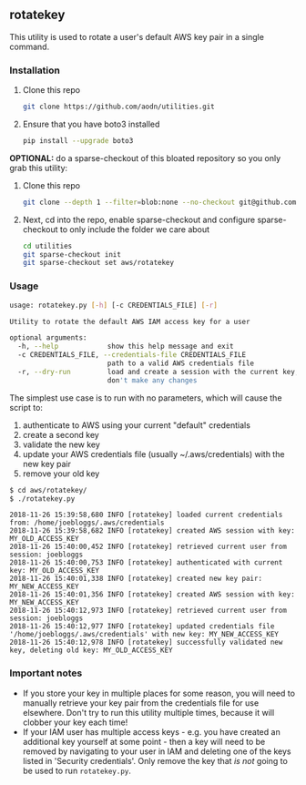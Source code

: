 ## rotatekey

This utility is used to rotate a user's default AWS key pair in a single command.

### Installation

1. Clone this repo
    ``` bash
    git clone https://github.com/aodn/utilities.git
    ```
1. Ensure that you have boto3 installed
    ``` bash
    pip install --upgrade boto3
    ```    

**OPTIONAL:** do a sparse-checkout of this bloated repository so you only grab this utility:
1. Clone this repo
    ``` bash
    git clone --depth 1 --filter=blob:none --no-checkout git@github.com:aodn/utilities.git
    ```
2. Next, cd into the repo, enable sparse-checkout and configure sparse-checkout to only include the folder we care about
    ``` bash
    cd utilities
    git sparse-checkout init
    git sparse-checkout set aws/rotatekey
    ```

### Usage
```bash
usage: rotatekey.py [-h] [-c CREDENTIALS_FILE] [-r]

Utility to rotate the default AWS IAM access key for a user

optional arguments:
  -h, --help            show this help message and exit
  -c CREDENTIALS_FILE, --credentials-file CREDENTIALS_FILE
                        path to a valid AWS credentials file
  -r, --dry-run         load and create a session with the current key, but
                        don't make any changes
```

The simplest use case is to run with no parameters, which will cause the script to:
1. authenticate to AWS using your current "default" credentials
1. create a second key
1. validate the new key
1. update your AWS credentials file (usually ~/.aws/credentials) with the new key pair
1. remove your old key

```bash
$ cd aws/rotatekey/
$ ./rotatekey.py
```

```
2018-11-26 15:39:58,680 INFO [rotatekey] loaded current credentials from: /home/joebloggs/.aws/credentials
2018-11-26 15:39:58,682 INFO [rotatekey] created AWS session with key: MY_OLD_ACCESS_KEY
2018-11-26 15:40:00,452 INFO [rotatekey] retrieved current user from session: joebloggs
2018-11-26 15:40:00,753 INFO [rotatekey] authenticated with current key: MY_OLD_ACCESS_KEY
2018-11-26 15:40:01,338 INFO [rotatekey] created new key pair: MY_NEW_ACCESS_KEY
2018-11-26 15:40:01,356 INFO [rotatekey] created AWS session with key: MY_NEW_ACCESS_KEY
2018-11-26 15:40:12,973 INFO [rotatekey] retrieved current user from session: joebloggs
2018-11-26 15:40:12,977 INFO [rotatekey] updated credentials file '/home/joebloggs/.aws/credentials' with new key: MY_NEW_ACCESS_KEY
2018-11-26 15:40:12,978 INFO [rotatekey] successfully validated new key, deleting old key: MY_OLD_ACCESS_KEY
```

### Important notes
- If you store your key in multiple places for some reason, you will need to manually retrieve your key pair from the credentials file for use elsewhere. Don't try to run this utility multiple times, because it will clobber your key each time!
- If your IAM user has multiple access keys - e.g. you have created an additional key yourself at some point - then a key will need to be removed by navigating to your user in IAM and deleting one of the keys listed in 'Security credentials'. Only remove the key that _is not_ going to be used to run `rotatekey.py`.
